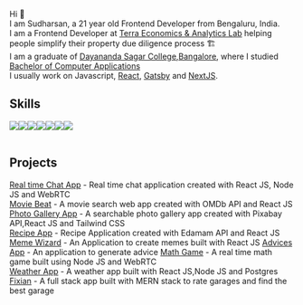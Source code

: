 Hi 👋   
I am Sudharsan, a 21 year old Frontend Developer from Bengaluru, India.  
I am a Frontend Developer at [Terra Economics & Analytics Lab](https://www.tealindia.in) helping people simplify their property due diligence process 🏗️   
I am a graduate of [Dayananda Sagar College,Bangalore](https://dscasc.edu.in/), where I studied [Bachelor of Computer Applications](https://dscasc.edu.in/departments/computer-applications/bca)   
I usually work on Javascript, [React](https://www.reactjs.org), [Gatsby](https://www.gatsbyjs.com) and [NextJS](https://nextjs.org/).

## Skills
<table>
<tr>
<img src="https://img.shields.io/badge/html5%20-%23E34F26.svg?&style=for-the-badge&logo=html5&logoColor=white"/>
<img src="https://img.shields.io/badge/css3%20-%231572B6.svg?&style=for-the-badge&logo=css3&logoColor=white"/>
<img src="https://img.shields.io/badge/javascript%20-%23323330.svg?&style=for-the-badge&logo=javascript&logoColor=%23F7DF1E"/>
<img src="https://img.shields.io/badge/react%20-%2320232a.svg?&style=for-the-badge&logo=react&logoColor=%2361DAFB"/>
<img src="https://img.shields.io/badge/redux%20-%23593d88.svg?&style=for-the-badge&logo=redux&logoColor=white"/>
<img src="https://img.shields.io/badge/gatsby%20-663399.svg?&style=for-the-badge&logo=gatsby&logoColor=white"/>
<img src="https://img.shields.io/badge/material%20ui%20-%230081CB.svg?&style=for-the-badge&logo=material-ui&logoColor=white"/>


</tr>
</table>

## Projects

[Real time Chat App](https://chat-app-94yx02mhz.vercel.app/) - Real time chat application created with React JS, Node JS and WebRTC  
[Movie Beat](https://moviebeat.netlify.app/) - A movie search web app created with OMDb API and React JS  
[Photo Gallery App](https://fotobooth.netlify.app/) - A searchable photo gallery app created with Pixabay API,React JS and Tailwind CSS  
[Recipe App](https://recipeforlockdown.netlify.app/) - Recipe Application created with Edamam API and React JS  
[Meme Wizard](https://memewizard.netlify.app/) - An Application to create memes built with React JS
[Advices App](https://advices.netlify.app/) - An application to generate advice
[Math Game](https://mathgamee.herokuapp.com/) - A real time math game built using Node JS and WebRTC  
[Weather App](https://weatherappbygss.herokuapp.com/) - A weather app built with React JS,Node JS and Postgres  
[Fixian](https://fixian.herokuapp.com/) - A full stack app built with MERN stack to rate garages and find the best garage

